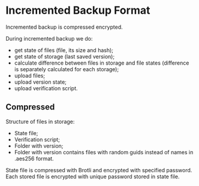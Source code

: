 # Incremented Backup Format

Incremented backup is compressed encrypted.

During incremented backup we do:
- get state of files (file, its size and hash);
- get state of storage (last saved version);
- calculate difference between files in storage and file states (difference is separately calculated for each storage);
- upload files;
- upload version state;
- upload verification script.

## Compressed

Structure of files in storage:
- State file;
- Verification script;
- Folder with version;
- Folder with version contains files with random guids instead of names in .aes256 format.

State file is compressed with Brotli and encrypted with specified password. Each stored file is encrypted with unique password stored in state file.
